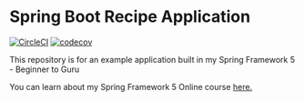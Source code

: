 # Spring Boot Recipe Application 

[![CircleCI](https://circleci.com/gh/Piyush2509/spring5-recipe-app.svg?style=svg)](https://circleci.com/gh/Piyush2509/spring5-recipe-app)
[![codecov](https://codecov.io/gh/Piyush2509/spring5-recipe-app/branch/master/graph/badge.svg)](https://codecov.io/gh/Piyush2509/spring5-recipe-app)

This repository is for an example application built in my Spring Framework 5 - Beginner to Guru

You can learn about my Spring Framework 5 Online course [here.](https://go.springframework.guru/spring-framework-5-online-course)
